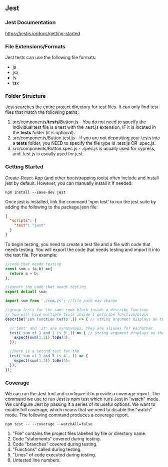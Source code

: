## Jest

### Jest Documentation
https://jestjs.io/docs/getting-started

### File Extensions/Formats
Jest tests can use the following file formats:
* js
* jsx
* ts
* tsx

### Folder Structure
Jest searches the entire project directory for test files. It can only find test files that match the following paths:
1. src/components/__tests__/Button.js - You do not need to specify the individual test file is a test with the .test.js extension, IF it is located in the __tests__ folder (it is optional). 
2. src/components/Button.test.js - if you are not depositing your tests into a __tests__ folder, you NEED to specify the file type is .test.js OR .spec.js.
3. src/components/Button.spec.js - .spec.js is usually used for cypress, and .test.js is usually used for jest


### Getting Started
Create-React-App (and other bootstrapping tools) often include and install jest by default. However, you can manually install it if needed:
```shell
npm install --save-dev jest
```

Once jest is installed, link the command 'npm test' to run the jest suite by adding the following to the package.json file: 
```json
{
  "scripts": {
    "test": "jest"
  }
}
```

To begin testing, you need to create a test file and a file with code that needs testing. You will export the code that needs testing and import it into the test file. For example:
```js
//code that needs testing
const sum = (a,b) =>{
  return a + b;
};

//export the code that needs testing
export default sum;
```

```js
import sum from './sum.js'; //file path may change

//group tests for the same code block inside a describe function
// You will have multiple tests inside 1 describe function/block
describe('sum function tests',() => { // string argument displays on the jest console, so you can decipher which block of code you are testing

  //'test' and 'it' are synonymous, they are aliases for eachother.
  test('sum of 1 and 2 is 3',() => { // string argument displays on the jest console, so you can decipher which tests are passing/failing for a given block of code;
    expect(sum(1,2)).toBe(3);
  });

  //here is a second test for the 
  test('sum of 1 and 3 is 4', () => {
    expect(sum(1,3)).toBe(4);
  });
});
```

### Coverage
We can run the Jest tool and configure it to provide a coverage report. The command we use to run Jest is npm test which runs Jest in "watch" mode. We configure Jest by passing it a series of its useful options. We want to enable full coverage, which means that we need to disable the "watch" mode. The following command produces a coverage report.

```npm test -- --coverage --watchAll=false ```

1. "File" contains the project files labelled by file or directory name.
2. Code "statements" covered during testing.
3. Code "branches" covered during testing.
4. "Functions" called during testing.
5. "Lines" of code executed during testing.
6. Untested line numbers.
